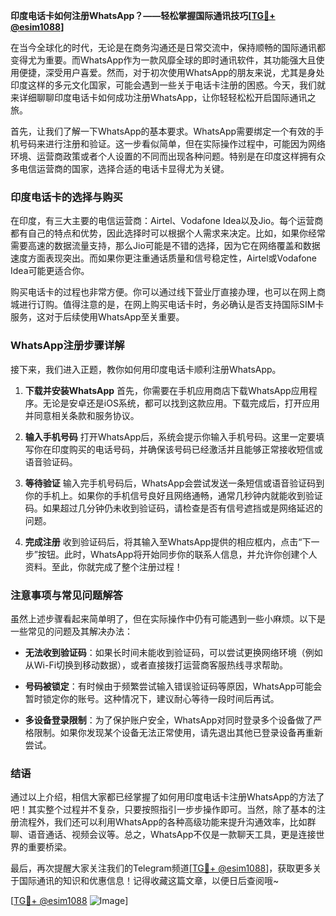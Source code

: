 **印度电话卡如何注册WhatsApp？——轻松掌握国际通讯技巧[[TG💪+ @esim1088](https://t.me/s/esim1088)]**

在当今全球化的时代，无论是在商务沟通还是日常交流中，保持顺畅的国际通讯都变得尤为重要。而WhatsApp作为一款风靡全球的即时通讯软件，其功能强大且使用便捷，深受用户喜爱。然而，对于初次使用WhatsApp的朋友来说，尤其是身处印度这样的多元文化国家，可能会遇到一些关于电话卡注册的困惑。今天，我们就来详细聊聊印度电话卡如何成功注册WhatsApp，让你轻轻松松开启国际通讯之旅。

首先，让我们了解一下WhatsApp的基本要求。WhatsApp需要绑定一个有效的手机号码来进行注册和验证。这一步看似简单，但在实际操作过程中，可能因为网络环境、运营商政策或者个人设置的不同而出现各种问题。特别是在印度这样拥有众多电信运营商的国家，选择合适的电话卡显得尤为关键。

### 印度电话卡的选择与购买

在印度，有三大主要的电信运营商：Airtel、Vodafone Idea以及Jio。每个运营商都有自己的特点和优势，因此选择时可以根据个人需求来决定。比如，如果你经常需要高速的数据流量支持，那么Jio可能是不错的选择，因为它在网络覆盖和数据速度方面表现突出。而如果你更注重通话质量和信号稳定性，Airtel或Vodafone Idea可能更适合你。

购买电话卡的过程也非常方便。你可以通过线下营业厅直接办理，也可以在网上商城进行订购。值得注意的是，在网上购买电话卡时，务必确认是否支持国际SIM卡服务，这对于后续使用WhatsApp至关重要。

### WhatsApp注册步骤详解

接下来，我们进入正题，教你如何用印度电话卡顺利注册WhatsApp。

1. **下载并安装WhatsApp**
   首先，你需要在手机应用商店下载WhatsApp应用程序。无论是安卓还是iOS系统，都可以找到这款应用。下载完成后，打开应用并同意相关条款和服务协议。

2. **输入手机号码**
   打开WhatsApp后，系统会提示你输入手机号码。这里一定要填写你在印度购买的电话号码，并确保该号码已经激活并且能够正常接收短信或语音验证码。

3. **等待验证**
   输入完手机号码后，WhatsApp会尝试发送一条短信或语音验证码到你的手机上。如果你的手机信号良好且网络通畅，通常几秒钟内就能收到验证码。如果超过几分钟仍未收到验证码，请检查是否有信号遮挡或是网络延迟的问题。

4. **完成注册**
   收到验证码后，将其输入至WhatsApp提供的相应框内，点击“下一步”按钮。此时，WhatsApp将开始同步你的联系人信息，并允许你创建个人资料。至此，你就完成了整个注册过程！

### 注意事项与常见问题解答

虽然上述步骤看起来简单明了，但在实际操作中仍有可能遇到一些小麻烦。以下是一些常见的问题及其解决办法：

- **无法收到验证码**：如果长时间未能收到验证码，可以尝试更换网络环境（例如从Wi-Fi切换到移动数据），或者直接拨打运营商客服热线寻求帮助。
  
- **号码被锁定**：有时候由于频繁尝试输入错误验证码等原因，WhatsApp可能会暂时锁定你的账号。这种情况下，建议耐心等待一段时间后再试。

- **多设备登录限制**：为了保护账户安全，WhatsApp对同时登录多个设备做了严格限制。如果你发现某个设备无法正常使用，请先退出其他已登录设备再重新尝试。

### 结语

通过以上介绍，相信大家都已经掌握了如何用印度电话卡注册WhatsApp的方法了吧！其实整个过程并不复杂，只要按照指引一步步操作即可。当然，除了基本的注册流程外，我们还可以利用WhatsApp的各种高级功能来提升沟通效率，比如群聊、语音通话、视频会议等。总之，WhatsApp不仅是一款聊天工具，更是连接世界的重要桥梁。

最后，再次提醒大家关注我们的Telegram频道[[TG💪+ @esim1088](https://t.me/s/esim1088)]，获取更多关于国际通讯的知识和优惠信息！记得收藏这篇文章，以便日后查阅哦~

[[TG💪+ @esim1088](https://t.me/s/esim1088) ![Image](https://i.postimg.cc/4NQfJmqS/Snipaste-2025-05-13-00-14-12.png)]